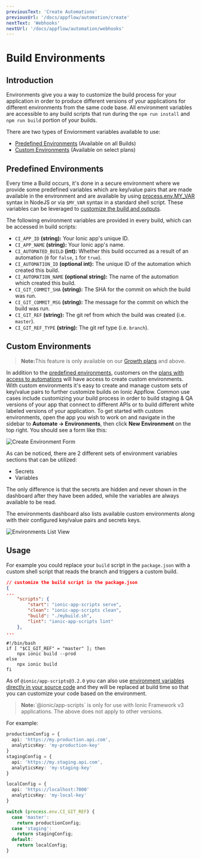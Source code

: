 ```yaml
---
previousText: 'Create Automations'
previousUrl: '/docs/appflow/automation/create'
nextText: 'Webhooks'
nextUrl: '/docs/appflow/automation/webhooks'
---
```


# Build Environments

## Introduction

Environments give you a way to customize the build process for your application in order to produce different versions
of your applications for different environments from the same code base. All environment variables are accessible to
any build scripts that run during the `npm run install` and `npm run build` portion of your builds.

There are two types of Enviornment variables available to use:
* [Predefined Environments](#predefined-environments) (Available on all Builds)
* [Custom Environments](#custom-environments) (Available on select plans)

## Predefined Environments

Every time a Build occurs, it's done in a secure environment where we provide
some predefined variables which are key/value pairs that are made available in
the environment and are available by using
[process.env.MY_VAR](https://nodejs.org/docs/latest-v8.x/api/process.html#process_process_env) syntax
in NodeJS or via `$MY_VAR` syntax in a standard shell script.
These variables can be leveraged to [customize the build and outputs](#usage).

The following environment variables are provided in every build, which can be accessed in build scripts:

* `CI_APP_ID` **(string):** Your Ionic app's unique ID.
* `CI_APP_NAME` **(string):** Your Ionic app's name.
* `CI_AUTOMATED_BUILD` **(int):** Whether this build occurred as a result of an automation (`0` for `false`, `1` for `true`).
* `CI_AUTOMATION_ID` **(optional int):** The unique ID of the automation which created this build.
* `CI_AUTOMATION_NAME` **(optional string):** The name of the automation which created this build.
* `CI_GIT_COMMIT_SHA` **(string):** The SHA for the commit on which the build was run.
* `CI_GIT_COMMIT_MSG` **(string):** The message for the commit on which the build was run.
* `CI_GIT_REF` **(string):** The git ref from which the build was created (i.e. `master`).
* `CI_GIT_REF_TYPE` **(string):** The git ref type (i.e. `branch`).

## Custom Environments

<blockquote>
  <p><b>Note:</b>This feature is only available on our <a href="/pricing">Growth plans</a> and above.</p>
</blockquote>

In addition to the [predefined environments](#predefined-environments), customers on the [plans with access to automations](/pricing)
will have access to create custom environments.
With custom environments it's easy to create and manage custom sets of key/value pairs
to further customize builds on Ionic Appflow. Common use cases include customizing your build process
in order to build staging & QA versions of your app that connect to different APIs
or to build different white labeled versions of your application.
To get started with custom environments, open the app you wish to work on and navigate in the sidebar to
**Automate -> Environments**, then click **New Environment** on the top right. You should see a form like this:

![Create Environment Form](/docs/v4/assets/img/appflow/ss-environments-create.png)

As can be noticed, there are 2 different sets of environment variables sections that can be utilized:
* Secrets
* Variables

The only difference is that the secrets are hidden and never shown in the dashboard after they have been added, while
the variables are always available to be read.

The environments dashboard also lists available custom environments along with their configured key/value pairs and secrets keys.

![Environments List View](/docs/v4/assets/img/appflow/ss-environments-list.png)

## Usage
For example you could replace your `build` script in the `package.json` with a custom shell script that
reads the branch and triggers a custom build.

```json
// customize the build script in the package.json
{
...
    "scripts": {
        "start": "ionic-app-scripts serve",
        "clean": "ionic-app-scripts clean",
        "build": "./mybuild.sh",
        "lint": "ionic-app-scripts lint"
    },
...
```

```
#!/bin/bash
if [ "$CI_GIT_REF" = "master" ]; then
    npx ionic build --prod
else
    npx ionic build
fi
```

As of `@ionic/app-scripts@3.2.0` you can also use
[environment variables directly in your source code](https://github.com/ionic-team/ionic-app-scripts#environments)
and they will be replaced at build time so that you can customize your code based on the environment.

<blockquote>
  <p><b>Note:</b>`@ionic/app-scripts` is only for use with Ionic Framework v3 applications. The above does not apply to other versions.</p>
</blockquote>

For example:

```typescript
productionConfig = {
  api: 'https://my.production.api.com',
  analyticsKey: 'my-production-key'
}
stagingConfig = {
  api: 'https://my.staging.api.com',
  analyticsKey: 'my-staging-key'
}

localConfig = {
  api: 'https://localhost:7000'
  analyticsKey: 'my-local-key'
}

switch (process.env.CI_GIT_REF) {
  case 'master':
    return productionConfig;
  case 'staging':
    return stagingConfig;
  default:
    return localConfig;
}
```

